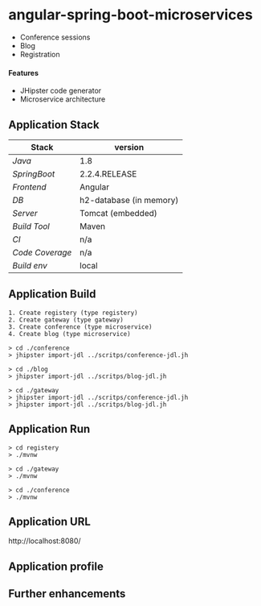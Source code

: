 # angular-spring-boot-microservices

- Conference sessions  
- Blog
- Registration

#### Features 
- JHipster code generator
- Microservice architecture  

## 

## Application Stack

Stack  | version |
--- | --- |  
*Java* | 1.8 
*SpringBoot* |  2.2.4.RELEASE
*Frontend* | Angular 
*DB* | h2-database (in memory)
*Server* | Tomcat (embedded)
*Build Tool* | Maven
*CI* | n/a  
*Code Coverage* | n/a
*Build env* | local

## Application Build 
``` 
1. Create registery (type registery)
2. Create gateway (type gateway)
3. Create conference (type microservice)
4. Create blog (type microservice)
 
> cd ./conference
> jhipster import-jdl ../scritps/conference-jdl.jh

> cd ./blog
> jhipster import-jdl ../scritps/blog-jdl.jh

> cd ./gateway 
> jhipster import-jdl ../scritps/conference-jdl.jh
> jhipster import-jdl ../scritps/blog-jdl.jh

```
  
## Application Run 
``` 
> cd registery 
> ./mvnw
 
> cd ./gateway 
> ./mvnw

> cd ./conference
> ./mvnw
```
  
  
## Application URL
http://localhost:8080/
 
## Application profile

## Further enhancements 
